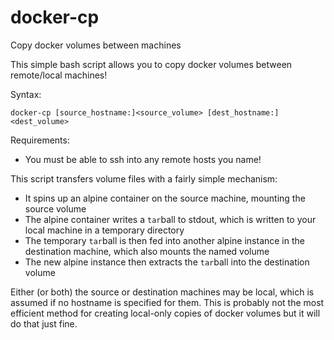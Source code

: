 # docker-cp
Copy docker volumes between machines

This simple bash script allows you to copy docker volumes between remote/local machines!

Syntax:

`docker-cp [source_hostname:]<source_volume> [dest_hostname:]<dest_volume>`

Requirements:
- You must be able to ssh into any remote hosts you name!

This script transfers volume files with a fairly simple mechanism:
- It spins up an alpine container on the source machine, mounting the source volume
- The alpine container writes a `tar`ball to stdout, which is written to your local machine in a temporary directory
- The temporary `tar`ball is then fed into another alpine instance in the destination machine, which also mounts the named volume
- The new alpine instance then extracts the `tar`ball into the destination volume

Either (or both) the source or destination machines may be local, which is assumed if no hostname is specified for them. This is probably not the most efficient method for creating local-only copies of docker volumes but it will do that just fine.
